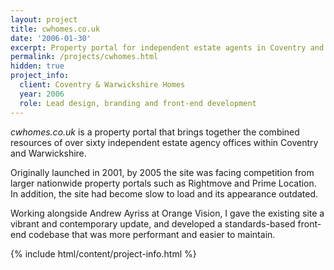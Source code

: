 ```yaml
---
layout: project
title: cwhomes.co.uk
date: '2006-01-30'
excerpt: Property portal for independent estate agents in Coventry and Warwickshire.
permalink: /projects/cwhomes.html
hidden: true
project_info:
  client: Coventry & Warwickshire Homes
  year: 2006
  role: Lead design, branding and front-end development
---
```

_cwhomes.co.uk_ is a property portal that brings together the combined resources of over sixty independent estate agency offices within Coventry and Warwickshire.

Originally launched in 2001, by 2005 the site was facing competition from larger nationwide property portals such as Rightmove and Prime Location. In addition, the site had become slow to load and its appearance outdated.

Working alongside Andrew Ayriss at Orange Vision, I gave the existing site a vibrant and contemporary update, and developed a standards-based front-end codebase that was more performant and easier to maintain.

{% include html/content/project-info.html %}
